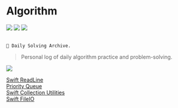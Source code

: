 # Algorithm
<div align="left">
  <img src="https://img.shields.io/badge/Swift-v5.9-darkgray?logo=swift&logoColor=white" />  
  <img src="https://img.shields.io/badge/Xcode-v26.0-darkgray?logo=Xcode&logoColor=white" />  
  <img src="http://mazassumnida.wtf/api/mini/generate_badge?boj=royalcircle97"/>
</div>
<br>

`🌿 Daily Solving Archive.`
> Personal log of daily algorithm practice and problem-solving.

<img src="http://mazandi.herokuapp.com/api?handle=royalcircle97&theme=dark"/>

<a href="https://velog.io/@seosieve/About-ReadLine-in-Algorithm">Swift ReadLine</a>  
<a href="https://velog.io/@seosieve/PriorityQueue">Priority Queue</a>  
<a href="https://velog.io/@seosieve/2212-%EC%84%BC%EC%84%9C-dropFirst-zip-map-prefix-uf31nn16">Swift Collection Utilities</a>  
<a href="https://velog.io/@seosieve/Swift-FileIO-%EB%B6%84%EC%84%9D">Swift FileIO</a>  
